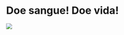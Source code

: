 # Doe sangue! Doe vida!

<p>
  <img src="https://user-images.githubusercontent.com/55260736/80261906-3443d880-8662-11ea-8773-e83c668e432a.png"/>
</p>
